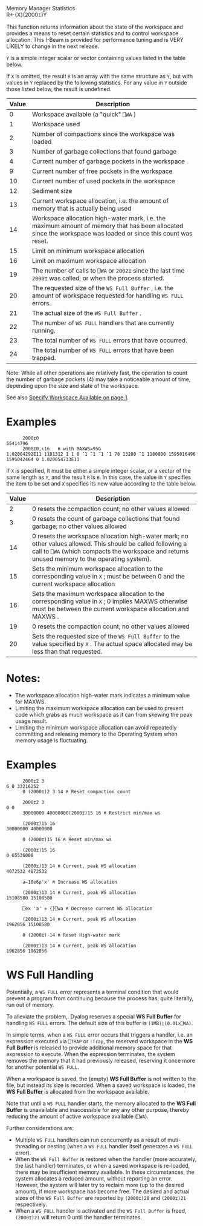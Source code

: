 <div class="heading">
  <div class="name">Memory Manager Statistics</div>
  <div class="command">R←{X}(2000⌶)Y</div>
</div>

This function returns information about the state of the workspace and provides a means to reset certain statistics and to control workspace allocation. This I-Beam is provided for performance tuning and is VERY LIKELY to change in the next release.

`Y` is a simple integer scalar or vector containing values listed in the table below.

If `X` is omitted, the result `R` is an array with the same structure as `Y`, but with values in `Y` replaced by the following statistics.  For any value in `Y` outside those listed below, the result is undefined.

| Value | Description |
| --- | --- |
| 0 | Workspace available (a "quick" `⎕WA` ) |
| 1 | Workspace used |
| 2 | Number of compactions since the workspace was loaded |
| 3 | Number of garbage collections that found garbage |
| 4 | Current number of garbage pockets in the workspace |
| 9 | Current number of free pockets in the workspace |
| 10 | Current number of used pockets in the workspace |
| 12 | Sediment size |
| 13 | Current workspace allocation, i.e. the amount of memory that is actually being used |
| 14 | Workspace allocation high-water mark, i.e. the maximum amount of memory that has been allocated since the workspace was loaded or since this count was reset. |
| 15 | Limit on minimum workspace allocation |
| 16 | Limit on maximum workspace allocation |
| 19 | The number of calls to `⎕WA` or `2002⌶` since the last time `2000⌶` was called, or when the process started. |
| 20 | The requested size of the `WS Full Buffer` , i.e. the amount of workspace requested for handling `WS FULL` errors. |
| 21 | The actual size of the `WS Full Buffer` . |
| 22 | The number of `WS FULL` handlers that are currently running. |
| 23 | The total number of `WS FULL` errors that have occurred. |
| 24 | The total number of `WS FULL` errors that have been trapped. |

Note: While all other operations are relatively fast, the operation to count the number of garbage pockets (4) may take a noticeable amount of time, depending upon the size and state of the workspace.

See also [Specify Workspace Available on page 1](/specify-workspace-available.md#Specify_Workspace_Available).

# Examples
```apl
      2000⌶0
55414796
      2000⌶0,⍳16   ⍝ with MAXWS=95G
1.02004292E11 1181312 1 1 0 ¯1 ¯1 ¯1 ¯1 78 13280 ¯1 1180800 1595016496 1595042464 0 1.020054733E11
```

If `X` is specified, it must be either a simple integer scalar, or a vector of the same length as `Y`, and the result `R` is `⍬`. In this case, the value in `Y` specifies the item to be set and `X` specifies its new value according to the table below.

| Value | Description |
| --- | --- |
| 2 | 0 resets the compaction count; no other values allowed |
| 3 | 0 resets the count of garbage collections that found garbage; no other values allowed |
| 14 | 0 resets the workspace allocation high-water mark; no other values allowed. This should be called following a call to `⎕WA` (which compacts the workspace and returns unused memory to the operating system). |
| 15 | Sets the minimum workspace allocation to the corresponding value in `X` ; must be between 0 and the current workspace allocation |
| 16 | Sets the maximum workspace allocation to the corresponding value in `X` ; 0 implies MAXWS otherwise must be between the current workspace allocation and MAXWS . |
| 19 | 0 resets the compaction count; no other values allowed |
| 20 | Sets the requested size of the `WS Full Buffer` to the value specified by `X` . The actual space allocated may be less than that requested. |

# Notes:

- The workspace allocation high-water mark indicates a minimum value for MAXWS.
- Limiting the maximum workspace allocation can be used to prevent code which grabs as much workspace as it can from skewing the peak usage result.
- Limiting the minimum workspace allocation can avoid repeatedly committing and releasing memory to the Operating System when memory usage is fluctuating.

# Examples
```apl
      2000⌶2 3
6 0 33216252
      0 (2000⌶)2 3 14 ⍝ Reset compaction count

      2000⌶2 3
0 0
      30000000 40000000(2000⌶)15 16 ⍝ Restrict min/max ws

      (2000⌶)15 16
30000000 40000000

      0 (2000⌶)15 16 ⍝ Reset min/max ws

      (2000⌶)15 16
0 65536000

```
```apl
      (2000⌶)13 14 ⍝ Current, peak WS allocation
4072532 4072532

      a←10e6⍴'x' ⍝ Increase WS allocation

      (2000⌶)13 14 ⍝ Current, peak WS allocation
15108580 15108580

      ⎕ex 'a' ⋄ {}⎕wa ⍝ Decrease current WS allocation

      (2000⌶)13 14 ⍝ Current, peak WS allocation
1962856 15108580

      0 (2000⌶) 14 ⍝ Reset High-water mark

      (2000⌶)13 14 ⍝ Current, peak WS allocation
1962856 1962856
```

# WS Full Handling

Potentially, a `WS FULL` error represents a terminal condition that would prevent a program from continuing because the process has, quite literally, run out of memory.

To alleviate the problem,. Dyalog reserves a special **WS Full Buffer** for handling `WS FULL` errors. The default size of this buffer is `(1MB)⌊(0.01×⎕WA)`.

In simple terms, when a `WS FULL` error occurs that triggers a handler, i.e. an expression executed via `⎕TRAP` or `:Trap`,  the reserved workspace in the **WS Full Buffer** is released to provide additional memory space for that expression to execute. When the expression terminates, the system removes the memory that it had previously released, reserving it once more for another potential `WS FULL`.

When a workspace is saved, the (empty) **WS Full Buffer** is not written to the file, but instead its size is recorded. When a saved workspace is loaded, the **WS Full Buffer** is allocated from the workspace available.

Note that until a `WS FULL` handler starts, the memory allocated to the **WS Full Buffer** is unavailable and inaccessible for any any other purpose, thereby reducing the amount of active workspace available (`⎕WA`).

Further considerations are:

- Multiple `WS FULL` handlers can run concurrently as a result of muti-threading or nesting (when a `WS FULL` handler itself generates a `WS FULL` error).
- When the `WS Full Buffer` is restored when the handler (more accurately, the last handler) terminates, or when a saved workspace is re-loaded, there may be insufficient memory available. In these circumstances, the system allocates a reduced amount, without reporting an error. However, the system will later try to reclaim more (up to the desired amount), if more workspace has become free. The desired and actual sizes of the `WS Full Buffer` are reported by `(2000⌶)20` and `(2000⌶)21` respectively.
- When a `WS FULL` handler is activated and the `WS Full Buffer` is freed, `(2000⌶)21` will return 0 until the handler terminates.
